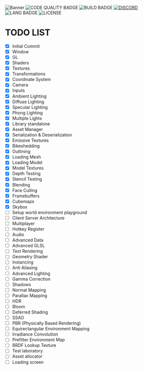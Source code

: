 ![Banner](https://i.ibb.co/yfpdLww/neat.png)
![CODE QUALITY BADGE](https://img.shields.io/codefactor/grade/github/AuracleTech/revenant?style=flat-square)
![BUILD BADGE](https://img.shields.io/github/actions/workflow/status/AuracleTech/revenant/rust.yml?style=flat-square)
[![DISCORD](https://img.shields.io/discord/1007774941120311377?label=discord&style=flat-square&cat=meow)](https://discord.gg/NtyaUfpCAj)
![LANG BADGE](https://img.shields.io/github/languages/top/AuracleTech/revenant?style=flat-square)
![LICENSE](https://img.shields.io/bower/l/bootstrap?style=flat-square)

# TODO LIST

- [x] Initial Commit
- [x] Window
- [x] GL
- [x] Shaders
- [x] Textures
- [x] Transformations
- [x] Coordinate System
- [x] Camera
- [x] Inputs
- [x] Ambient Lighting
- [x] Diffuse Lighting
- [x] Specular Lighting
- [x] Phong Lighting
- [x] Multiple Lights
- [x] Library standalone
- [x] Asset Manager
- [x] Serialization & Deserialization
- [x] Emissive Textures
- [x] Bikeshedding
- [x] Outlining
- [x] Loading Mesh
- [x] Loading Model
- [x] Model Textures
- [x] Depth Testing
- [x] Stencil Testing
- [x] Blending
- [x] Face Culling
- [x] Framebuffers
- [x] Cubemaps
- [x] Skybox
- [ ] Setup world environment playground
- [ ] Client Server Architecture
- [ ] Multiplayer
- [ ] Hotkey Register
- [ ] Audio
- [ ] Advanced Data
- [ ] Advanced GLSL
- [ ] Text Rendering
- [ ] Geometry Shader
- [ ] Instancing
- [ ] Anti Aliasing
- [ ] Advanced Lighting
- [ ] Gamma Correction
- [ ] Shadows
- [ ] Normal Mapping
- [ ] Parallax Mapping
- [ ] HDR
- [ ] Bloom
- [ ] Deferred Shading
- [ ] SSAO
- [ ] PBR (Physically Based Rendering)
- [ ] Equirectangular Environment Mapping
- [ ] Irradiance Convolution
- [ ] Prefilter Environment Map
- [ ] BRDF Lookup Texture
- [ ] Test laboratory
- [ ] Asset allocator
- [ ] Loading screen
